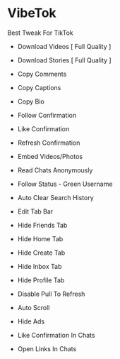 # VibeTok
Best Tweak For TikTok


- Download Videos [ Full Quality ]
- Download Stories [ Full Quality ]
- Copy Comments
- Copy Captions
- Copy Bio
- Follow Confirmation
- Like Confirmation 
- Refresh Confirmation 
- Embed Videos/Photos
- Read Chats Anonymously
- Follow Status - Green Username
- Auto Clear Search History

- Edit Tab Bar
- Hide Friends Tab
- Hide Home Tab
- Hide Create Tab
- Hide Inbox Tab
- Hide Profile Tab

- Disable Pull To Refresh
- Auto Scroll
- Hide Ads
- Like Confirmation In Chats
- Open Links In Chats
